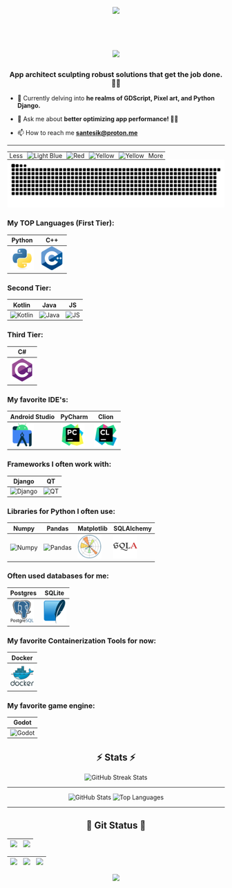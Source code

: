 <p align="center">
     <img src="https://capsule-render.vercel.app/api?type=waving&color=gradient&height=100&section=header"/>
</p>
<div id="header" align="center">
  <img src="https://komarev.com/ghpvc/?username=woobe-studio&style=for-the-badge&color=orange" alt=""/>
</div>

<h1 align="center">
  <a href="https://git.io/typing-svg">
    <img src="https://readme-typing-svg.herokuapp.com/?lines=Hello,+There!+👋;This+is+Michael.;Nice+to+meet+you!&center=true&size=30">
  </a>
</h1>

<h3 align="center">App architect sculpting robust solutions that get the job done. 💪🔧</h3>


- 🌱 Currently delving into **he realms of GDScript, Pixel art, and Python Django.**

- 💬 Ask me about **better optimizing app performance! 📱✨**

- 📫 How to reach me **santesik@proton.me**

---

<div style="text-align: center;">
  <table style="margin: 0 auto; text-align: right;">
    <tr>
      <td style="padding: 0 5px;">
        Less
      </td>
      <td style="padding: 0 5px;">
        <img src="https://via.placeholder.com/20x20/ff9900/000000?text=+" alt="Light Blue">
      </td>
      <td style="padding: 0 5px;">
        <img src="https://via.placeholder.com/20x20/0066ff/000000?text=+" alt="Red">
      </td>
      <td style="padding: 0 5px;">
        <img src="https://via.placeholder.com/20x20/33cc33/000000?text=+" alt="Yellow">
      </td>
      <td style="padding: 0 5px;">
        <img src="https://via.placeholder.com/20x20/ff3300/000000?text=+" alt="Yellow">
      </td>
      <td style="padding: 0 5px;">
        More
      </td>
    </tr>
  </table>
</div>













<picture>
  <source media="(prefers-color-scheme: dark)" srcset="https://github.com/woobe-studio/woobe-studio/blob/output/github-snake-dark.svg">
  <source media="(prefers-color-scheme: light)" srcset="https://github.com/woobe-studio/woobe-studio/blob/output/github-snake.svg">
  <img alt="snake gif" src="https://github.com/woobe-studio/woobe-studio/blob/output/github-snake.svg">
</picture>

### My TOP Languages (First Tier):
| Python | C++ |
|----------|----------|
|  <img src="https://github.com/devicons/devicon/blob/master/icons/python/python-original.svg" title="Python"  alt="Python" width="55" height="55"/> |  <img src="https://github.com/devicons/devicon/blob/master/icons/cplusplus/cplusplus-original.svg" title="C++" alt="C++" width="55" height="55"/> |

### Second Tier:
| Kotlin | Java | JS |
|----------|----------|----------|
| <img src="https://cdn.worldvectorlogo.com/logos/kotlin-1.svg" title="Kotlin" alt="Kotlin" width="55" height="55" />|  <img src="https://cdn.worldvectorlogo.com/logos/java-4.svg" title="Java" alt="Java" width="55" height="55"/> |  <img src="https://cdn.worldvectorlogo.com/logos/logo-javascript.svg" title="Java" alt="JS" width="JS" height="55"/> |

### Third Tier:
| C# |
|----------|
|  <img src="https://github.com/devicons/devicon/blob/master/icons/csharp/csharp-original.svg" title="C#" alt="C#" width="55" height="55"/>|

### My favorite IDE's:

| Android Studio | PyCharm | Clion |
|-----------------|----------|----------|
|  <img src="https://github.com/devicons/devicon/blob/master/icons/androidstudio/androidstudio-original.svg" title="Android Studio" alt="Android Studio" width="55" height="55"/>|  <img src="https://github.com/devicons/devicon/blob/master/icons/pycharm/pycharm-original.svg" title="PyCharm" alt="PyCharm" width="55" height="55"/>|  <img src="https://github.com/devicons/devicon/blob/master/icons/clion/clion-original.svg" title="Clion" alt="Clion" width="55" height="55"/>|

### Frameworks I often work with:

| Django | QT |
|----------|----------|
|  <img src="https://cdn.worldvectorlogo.com/logos/django.svg" title="Django" alt="Django" width="55" height="55"/>|  <img src="https://cdn.worldvectorlogo.com/logos/qt-1.svg" title="QT" alt="QT" width="55" height="55"/>|


### Libraries for Python I often use:

| Numpy | Pandas | Matplotlib | SQLAlchemy |
|----------|----------|----------|----------|
|  <img src="https://cdn.worldvectorlogo.com/logos/numpy-1.svg" title="Numpy" alt="Numpy" width="55" height="55"/>|  <img src="https://cdn.worldvectorlogo.com/logos/pandas.svg" title="Pandas" alt="Pandas" width="55" height="55"/>|  <img src="https://github.com/devicons/devicon/blob/master/icons/matplotlib/matplotlib-original.svg" title="Matplotlib" alt="Matplotlib" width="55" height="55"/>|  <img src="https://github.com/devicons/devicon/blob/master/icons/sqlalchemy/sqlalchemy-original.svg" title="SQLAlchemy" alt="SQLAlchemy" width="55" height="55"/>| 

### Often used databases for me:

| Postgres | SQLite |
|-------|---------|
|<img src="https://github.com/devicons/devicon/blob/master/icons/postgresql/postgresql-original-wordmark.svg" title="PostgresSQL" alt="PostgresSQL" width="55" height="55"/>|<img src="https://github.com/devicons/devicon/blob/master/icons/sqlite/sqlite-original.svg" title="SQLite" alt="SQLite" width="55" height="55"/>|

### My favorite Containerization Tools for now:

| Docker |
|-------|
|<img src="https://github.com/devicons/devicon/blob/master/icons/docker/docker-original-wordmark.svg" title="Docker" alt="Docker" width="55" height="55"/>|

### My favorite game engine:

| Godot |
|----------|
|  <img src="https://cdn.worldvectorlogo.com/logos/godot-logo.svg" title="Godot" alt="Godot" width="55" height="55"/>|


<h2 align="center">⚡ Stats ⚡</h2>

<p align="center">
  <picture>
    <source media="(prefers-color-scheme: dark)" srcset="https://streak-stats.demolab.com?user=woobe-studio&theme=highcontrast">
    <source media="(prefers-color-scheme: light)" srcset="https://streak-stats.demolab.com?user=woobe-studio&theme=default">
    <img width="800" height="220" src="https://streak-stats.demolab.com?user=woobe-studio&theme=default" alt="GitHub Streak Stats">
  </picture>
</p>

---

<p align="center">
  <picture>
    <source media="(prefers-color-scheme: dark)" srcset="https://github-readme-stats.vercel.app/api?username=woobe-studio&show_icons=true&theme=vision-friendly-dark&border_color=fb8761">
    <source media="(prefers-color-scheme: light)" srcset="https://github-readme-stats.vercel.app/api?username=woobe-studio&show_icons=true&theme=default&border_color=fb8761">
    <img width="600" height="200" src="https://github-readme-stats.vercel.app/api?username=woobe-studio&show_icons=true&theme=default&border_color=fb8761" alt="GitHub Stats">
  </picture>
  <picture>
    <source media="(prefers-color-scheme: dark)" srcset="https://github-readme-stats.vercel.app/api/top-langs/?username=woobe-studio&size_weight=0.15&count_weight=0.5&layout=compact&theme=vision-friendly-dark&border_color=fb8761">
    <source media="(prefers-color-scheme: light)" srcset="https://github-readme-stats.vercel.app/api/top-langs/?username=woobe-studio&size_weight=0.15&count_weight=0.5&layout=compact&theme=default&border_color=fb8761">
    <img width="400" height="200" src="https://github-readme-stats.vercel.app/api/top-langs/?username=woobe-studio&size_weight=0.15&count_weight=0.5&layout=compact&theme=default&border_color=fb8761" alt="Top Languages">
  </picture>
</p>

---

<h2 align="center">👀 Git Status 👀</h2>

| ![](http://github-profile-summary-cards.vercel.app/api/cards/profile-details?username=woobe-studio&theme=transparent)| ![](http://github-profile-summary-cards.vercel.app/api/cards/most-commit-language?username=woobe-studio&theme=transparent)|
| :-: | :-: |

| ![](http://github-profile-summary-cards.vercel.app/api/cards/most-commit-language?username=woobe-studio&theme=transparent) | ![](http://github-profile-summary-cards.vercel.app/api/cards/productive-time?username=woobe-studio&theme=transparent&utcOffset=1) | ![](http://github-profile-summary-cards.vercel.app/api/cards/stats?username=woobe-studio&theme=transparent) |
| :-: | :-: | :-: |

<p align="center">
     <img src="https://capsule-render.vercel.app/api?type=waving&color=gradient&height=100&section=footer"/>
</p>


